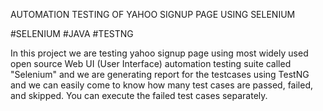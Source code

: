 AUTOMATION TESTING OF YAHOO SIGNUP PAGE USING SELENIUM

#SELENIUM #JAVA #TESTNG

In this project we are testing yahoo signup page using most widely used open source Web UI (User Interface) automation testing suite called "Selenium" and we are generating report for the testcases using TestNG and we can easily come to know how many test cases are passed, failed, and skipped. You can execute the failed test cases separately.


